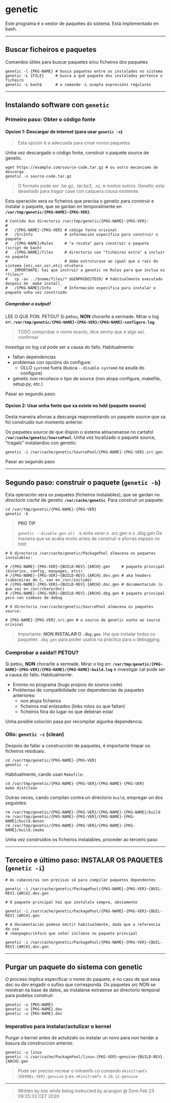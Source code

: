 
genetic
=======

Este programa é o xestor de paquetes do sistema. Está implementado en bash.

- - - 

Buscar ficheiros e paquetes
---------------------------

Comandos útiles para buscar paquetes e/ou ficheiros dos paquetes

```shell
genetic -l {PKG-NAME} # busca paquetes entre os instalados no sistema
genetic -L {FILE}     # busca a qué paquete dos instalados pertence o ficheiro 
genetic -L bash$      # o comando -L acepta expresións regulares
```

- - -

Instalando software con `genetic`
---------------------------------

### Primeiro paso: Obter o código fonte


#### Opcion 1: Descargar de internet (para usar `genetic -s`)

> Esta opción é a adecuada para crear novos paquetes

Unha vez descargado o código fonte, construír o paquete source de genetic.

```shell
wget https://example.com/source-code.tar.gz # ou outro mecanismo de descarga
genetic -s source-code.tar.gz
```

> O formato pode ser .tar.gz, .tar.bz2, .xz, e moitos outros.
> Genetic esta deseñado para _tragar_ case con calquera cousa existente.

Esta operación xera os ficheiros que precisa o genetic para construír e
instalar o paquete, que se gardan en temporalmente en
**`/var/tmp/genetic/{PKG-NAME}-{PKG-VER}`**.

```shell
# Contido dun directorio /var/tmp/genetic/{PKG-NAME}-{PKG-VER}:
# 
#   /{PKG-NAME}-{PKG-VER} # código fonte orixinal
#   /SrcInfo              # información específica para construír o paquete
#   /{PKG-NAME}/Rules     # "a receta" para construír o paquete (script de bash)
#   /{PKG-NAME}/files     # directorio con "ficheiros extra" a incluír no paquete
#                         # debe estruturase ao igual que a raíz do sistema {etc,var,usr,etc} etcétera
#   IMPORTANTE: hai que instruir a genetic no Rules para que inclua os *files/*
#   cp -av ../$name/files/* $GENPKGDESTDIR/ # habitualmente executado despois de _make install_
#   /{PKG-NAME}/Info      # Información específica para instalar o paquete unha vez construído
```

##### Comprobar o output! #####

LEE O QUE PON. PETOU? Si petou, **NON** chorarlle a xermade. Mirar o log en:
**`/var/tmp/genetic/{PKG-NAME}-{PKG-VER}/{PKG-NAME}-configure.log`**.

> TODO comprobar o nome exacto, dice xermy que e algo así, confirmar

Investiga no log cal pode ser a causa do fallo. Habitualmente:

- faltan dependencias
- problemas con opcións do configure:
  - OLLO `systemd` fuera (busca `--disable-systemd` na axuda do configure)
- genetic non recoñece o tipo de source (non atopa configure, makefile, setup.py, etc.)

Pasar ao segundo paso.

#### Opcion 2: Usar unha fonte que xa existe no hdd (paquete source)

Desta maneira aforras a descarga reaproveitando un paquete source que xa
foi construido nun momento anterior.

Os paquetes source de que dispón o sistema almacenanse no cartafol
**`/var/cache/genetic/SourcePool`**. Unha vez localizado o paquete source,
"tragalo" instalandoo con genetic:

```shell
genetic -i /var/cache/genetic/SourcePool/{PKG-NAME}-{PKG-VER}.src.gen
```

Pasar ao segundo paso

- - -

## Segundo paso: construír o paquete (`genetic -b`)

Esta operación xera os paquetes (ficheiros instalables), que se gardan
no _directorio caché_ de genetic **`/var/cache/genetic`**. Para construír
un paquete:

```shell
cd /var/tmp/genetic/{PKG-NAME}-{PKG-VER}
genetic -b
```

> **PRO TIP**
>
> `genetic --disable-gen-all -b` evita xerar o .src.gen e o .dbg.gen
> De maneira que se acaba moito antes de construír e aforras espazo no hdd

```shell
# O directorio /var/cache/genetic/PackagePool almacena os paquetes instalables:

# /{PKG-NAME}-{PKG-VER}~{BUILD-REV}.{ARCH}.gen     # paquete principal (binarios, config, manpages, etcs)
# /{PKG-NAME}-{PKG-VER}~{BUILD-REV}.{ARCH}.dev.gen # aka headers (cabeceiras de C, van en /usr/include)
# /{PKG-NAME}-{PKG-VER}~{BUILD-REV}.{ARCH}.doc.gen # documentación (o que vai en /usr/share/doc)
# /{PKG-NAME}-{PKG-VER}~{BUILD-REV}.{ARCH}.dbg.gen # paquete principal pero con símboos de debug

# O directorio /var/cache/genetic/SourcePool almacena os paquetes source:

# {PKG-NAME}-{PKG-VER}.src.gen # o source de genetic xunto ao source orixinal
```

> Importante: **NON INSTALAR O `.dbg.gen`**. Hai que instalar todos os paquetes 
> `.dbg.gen` para poder usalos na práctica para o debugging.

### Comprobar a saída!! PETOU? ###

Si petou, **NON** chorarlle a xermade. Mirar o log en:
**`/var/tmp/genetic/{PKG-NAME}-{PKG-VER}/{PKG-NAME}/{PKG-NAME}-build.log`**
e investigar cal pode ser a causa do fallo. Habitualmente:

- Errores no programa (bugs propios do source code)
- Problemas de compatibilidade con dependencias de paquetes anteriores:
  - non atopa ficheiros
  - ficheiros mal enlazados (links rotos ou que faltan)
  - ficheiros fóra do lugar no que deberan estar

Unha posible solución pasa por recompilar algunha dependencia.

### Ollo: `genetic -c` (clean) ###

Despois de fallar a construcción de paquetes, é importante limpar os ficheiros
residuais:

```shell
cd /var/tmp/genetic/{PKG-NAME}-{PKG-VER}
genetic -c
```

Habitualmente, cando usan `Makefile`:

```shell
cd /var/tmp/genetic/{PKG-NAME}-{PKG-VER}/{PKG-NAME}-{PKG-VER}
make distclean
```

Outras veces, cando compilan contra un directorio `build`, empregar un 
dos seguintes:

```shell
rm /var/tmp/genetic/{PKG-NAME}-{PKG-VER}/{PKG-NAME}-{PKG-NAME}/build
rm /var/tmp/genetic/{PKG-NAME}-{PKG-VER}/{PKG-NAME}-{PKG-NAME}/build.meson
rm /var/tmp/genetic/{PKG-NAME}-{PKG-VER}/{PKG-NAME}-{PKG-NAME}/build.cmake
```

Unha vez construídos os ficheiros instalables, proceder ao terceiro paso

- - -

## Terceiro e último paso: INSTALAR OS PAQUETES (`genetic -i`)

```shell
# As cabeceiras son precisas só para compilar paquetes dependentes

genetic -i /var/cache/genetic/PackagePool/{PKG-NAME}-{PKG-VER}~{BUIL-REV}.{ARCH}.dev.gen

# O paquete principal hai que instalalo sempre, obviamente

genetic -i /var/cache/genetic/PackagePool/{PKG-NAME}-{PKG-VER}~{BUIL-REV}.{ARCH}.gen

# A documentación pódese omitir habitualmente, dado que a referencia de uso
# (manpages/info/o que seña) inclúese no paquete principal

genetic -i /var/cache/genetic/PackagePool/{PKG-NAME}-{PKG-VER}~{BUIL-REV}.{ARCH}.doc.gen
```

- - -

Purgar un paquete do sistema con genetic
----------------------------------------

O proceso implica especificar o nome do paquete, e no caso de que sexa _doc_ ou _dev_
engadir o sufixo que corresponda. Os paquetes _src_ NON se rexistran na base de datos,
ao instalarse extraense ao directorio temporal para podelos construír.

```shell
genetic -u {PKG-NAME}
genetic -u {PKG-NAME}.dev
genetic -u {PKG-NAME}.doc
```

### Imperativo para instalar/actulizar o kernel

Purgar o kernel antes de actulizalo ou instalar un novo para non herdar a basura da
construccion anterior.

```shell
genetic -u linux
genetic -i /var/cache/PackagePool/linux-{PKG-VER}~genuine~{BUILD-REV}.{ARCH}.gen
```

> Pode ser preciso recrear o initramfs co comando `mkinitramfs {KERNEL-VER}-genuine`
> p.ex. `mkinitramfs 4.20.12-genuine`

- - -

> Written by lolo while being instructed by acaogon @ Dom Feb 23 09:25:33 CET 2020
